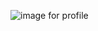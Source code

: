 ![image for profile](https://images.newindianexpress.com/uploads/user/imagelibrary/2020/4/23/w900X450/Sony_adapting_popular.jpg)
